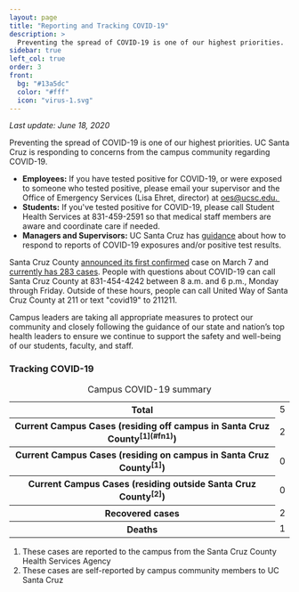 ```yaml
---
layout: page
title: "Reporting and Tracking COVID-19"
description: >
  Preventing the spread of COVID-19 is one of our highest priorities. 
sidebar: true
left_col: true
order: 3
front: 
  bg: "#13a5dc"
  color: "#fff"
  icon: "virus-1.svg"
---
```


_Last update: June 18, 2020_

Preventing the spread of COVID-19 is one of our highest priorities. UC Santa Cruz is responding to concerns from the campus community regarding COVID-19.

*   **Employees:** If you have tested positive for COVID-19, or were exposed to someone who tested positive, please email your supervisor and the Office of Emergency Services (Lisa Ehret, director) at [oes@ucsc.edu. ](mailto:oes@ucsc.edu. )
*   **Students:** If you've tested positive for COVID-19, please call Student Health Services at 831-459-2591 so that medical staff members are aware and coordinate care if needed.
*   **Managers and Supervisors:** UC Santa Cruz has [guidance](https://news.ucsc.edu/2020/03/covid-guidance-managers-supervisors.html) about how to respond to reports of COVID-19 exposures and/or positive test results.

Santa Cruz County [announced its first confirmed](http://www.santacruzhealth.org/Portals/7/Pdfs/Coronavirus/COVID-19%20PR%203_6_20_FINAL.pdf) case on March 7 and [currently has 283 cases](http://santacruzhealth.org/HSAHome/HSADivisions/PublicHealth/CommunicableDiseaseControl/Coronavirus.aspx). People with questions about COVID-19 can call Santa Cruz County at 831-454-4242 between 8 a.m. and 6 p.m., Monday through Friday. Outside of these hours, people can call United Way of Santa Cruz County at 211 or text "covid19" to 211211.

Campus leaders are taking all appropriate measures to protect our community and closely following the guidance of our state and nation’s top health leaders to ensure we continue to support the safety and well-being of our students, faculty, and staff.

### Tracking COVID-19

<table><caption>Campus COVID-19 summary</caption>

<tbody>

<tr class="total-row">

<th scope="row">Total</th>

<td>5</td>

</tr>

<tr>

<th scope="row">Current Campus Cases (residing off campus in Santa Cruz County<sup>[1](#fn1)</sup>)</th>

<td>2</td>

</tr>

<tr>

<th scope="row">Current Campus Cases (residing on campus in Santa Cruz County<sup>[1]</sup>)</th>

<td>0</td>

</tr>

<tr>

<th scope="row">Current Campus Cases (residing outside Santa Cruz County<sup>[2]</sup>)</th>

<td>0</td>

</tr>

<tr>

<th scope="row">Recovered cases</th>

<td>2</td>

</tr>

<tr>

<th scope="row">Deaths</th>

<td>1</td>

</tr>

</tbody>

</table>

1.  These cases are reported to the campus from the Santa Cruz County Health Services Agency
2.  These cases are self-reported by campus community members to UC Santa Cruz


